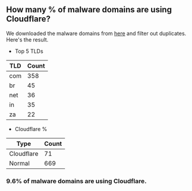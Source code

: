 ## How many % of malware domains are using Cloudflare?


We downloaded the malware domains from [here](https://urlhaus.abuse.ch) and filter out duplicates.
Here's the result.


[//]: # (start replacement)


- Top 5 TLDs

| TLD | Count |
| --- | --- |
| com | 358 |
| br | 45 |
| net | 36 |
| in | 35 |
| za | 22 |


- Cloudflare %

| Type | Count |
| --- | --- |
| Cloudflare | 71 |
| Normal | 669 |


### 9.6% of malware domains are using Cloudflare.